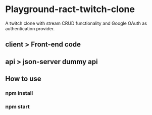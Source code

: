 # Playground-ract-twitch-clone

A twitch clone with stream CRUD functionality and Google OAuth as authentication provider.

 ## client > Front-end code
 ## api > json-server dummy api

## How to use

### npm install

### npm start
